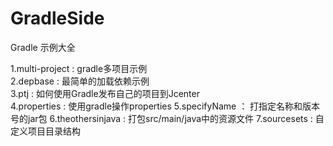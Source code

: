# GradleSide
Gradle 示例大全

1.multi-project : gradle多项目示例   
2.depbase : 最简单的加载依赖示例   
3.ptj : 如何使用Gradle发布自己的项目到Jcenter   
4.properties : 使用gradle操作properties
5.specifyName ： 打指定名称和版本号的jar包
6.theothersinjava : 打包src/main/java中的资源文件
7.sourcesets : 自定义项目目录结构